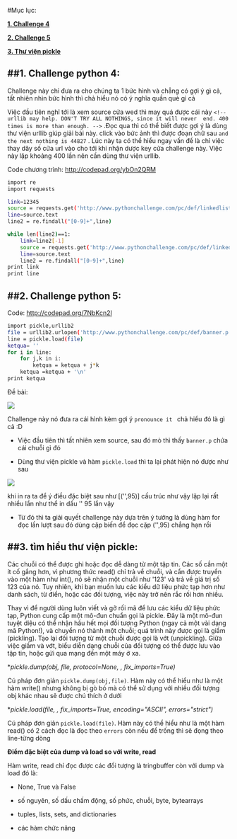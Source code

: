 #Mục lục:

[**1. Challenge 4**](#phan1)

[**2. Challenge 5**](#phan2)

[**3. Thư viện pickle**](#phan3)

<a name="phan1"></a>
##1. Challenge python 4:
------------------------

Challenge này chỉ đưa ra cho chúng ta 1 bức hình và chẳng có gợi ý gì cả, tất nhiên nhìn bức hình thì chả hiểu nó có ý nghĩa quần què gì cả

Việc đầu tiên nghĩ tới là xem source cửa wed thì may quá được cái này `<!-- urllib may help. DON'T TRY ALL NOTHINGS, since it will never 
end. 400 times is more than enough. -->` .Đọc qua thì có thể biết được gợi ý là dùng thư viện urllib giúp giải bài này. click vào bức ảnh thì được đoạn chữ sau `and the next nothing is 44827` . Lúc này ta có thể hiểu ngay vấn đề là chỉ việc thay dãy số cửa url vào cho tới khi nhận dược key cửa challenge này. Việc này lặp khoảng 400 lần nên cần dùng thư viện urllib.

Code chương trình: http://codepad.org/ybOn2QRM

```sh
import re
import requests

link=12345
source = requests.get('http://www.pythonchallenge.com/pc/def/linkedlist.php?nothing='+str(link))
line=source.text
line2 = re.findall("[0-9]+",line)

while len(line2)==1:
	link=line2[-1]
	source = requests.get('http://www.pythonchallenge.com/pc/def/linkedlist.php?nothing='+str(link))
	line=source.text
	line2 = re.findall("[0-9]+",line)
print link
print line
```

<a name="phan2"></a>
##2. Challenge python 5:
------------------------

Code: http://codepad.org/7NbKcn2I

```sh
import pickle,urllib2
file = urllib2.urlopen('http://www.pythonchallenge.com/pc/def/banner.p')
line = pickle.load(file)
ketqua= ''
for i in line:
	for j,k in i:
		ketqua = ketqua + j*k
	ketqua =ketqua + '\n'
print ketqua
```

Đề bài:

<img src="http://i.imgur.com/khzn62v.jpg">

Challenge này nó đưa ra cái hình kèm gợi ý `pronounce it ` chả hiểu đó là gì cả :D

- Việc đầu tiên thì tất nhiên xem source, sau đó mò thì thấy `banner.p` chứa cái chuỗi gì đó

- Dùng thư viện pickle và hàm `pickle.load` thì ta lại phát hiện nó được như sau

<img src="http://i.imgur.com/DWlaIcE.jpg">

khi in ra ta để ý điều đặc biệt sau như [('',95)] cấu trúc như vậy lặp lại rất nhiều lần như thể in dấu '' 95 lần vậy

- Từ đó thì ta giải quyết challenge này dựa trên ý tưởng là dùng hàm for đọc lần lượt sau đó dùng cặp biến để đọc cặp ('',95) chẳng hạn rồi

<a name="phan3"></a>
##3. tìm hiểu thư viện pickle:
------------------------------

Các chuỗi có thể được ghi hoặc đọc dễ dàng từ một tập tin. Các số cần một ít cố gắng hơn, vì phương thức read() chỉ trả về chuỗi, và cần được truyền vào một hàm như int(), nó sẽ nhận một chuỗi như '123' và trả về giá trị số 123 của nó. Tuy nhiên, khi bạn muốn lưu các kiểu dữ liệu phức tạp hơn như danh sách, từ điển, hoặc các đối tượng, việc này trở nên rắc rối hơn nhiều.

Thay vì để người dùng luôn viết và gỡ rối mã để lưu các kiểu dữ liệu phức tạp, Python cung cấp một mô-đun chuẩn gọi là pickle. Đây là một mô-đun tuyệt diệu có thể nhận hầu hết mọi đối tượng Python (ngay cả một vài dạng mã Python!), và chuyển nó thành một chuỗi; quá trình này được gọi là giầm (pickling). Tạo lại đối tượng từ một chuỗi được gọi là vớt (unpickling). Giữa việc giầm và vớt, biểu diễn dạng chuỗi của đối tượng có thể được lưu vào tập tin, hoặc gửi qua mạng đến một máy ở xa.

**pickle.dump(obj, file, protocol=None, *, fix_imports=True)**

Cú pháp đơn giản `pickle.dump(obj,file)`. Hàm này có thể hiểu như là một hàm write() nhưng không bị gò bó mà có thể sử dụng với nhiều đối tượng obj khác nhau sẽ được chú thích ở dưới

**pickle.load(file, *, fix_imports=True, encoding="ASCII", errors="strict")**

Cú pháp đơn giản `pickle.load(file)`. Hàm này có thể hiểu như là một hàm read() có 2 cách đọc là đọc theo `errors` còn nếu để trống thì sẽ đọng theo line-từng dòng

**Điểm đặc biệt của dump và load so với write, read**

Hàm write, read chỉ đọc được các đối tượng là tringbuffer còn với dump và load đó là:

- None, True và False

- số nguyên, số dấu chấm động, số phức, chuỗi, byte, bytearrays

- tuples, lists, sets, and dictionaries

- các hàm chức năng